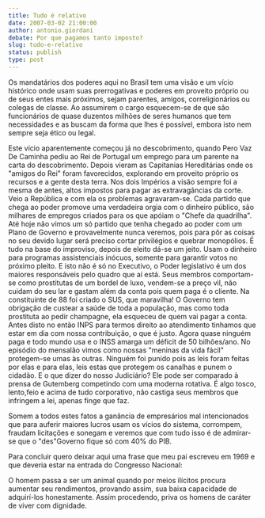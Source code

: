 ```yaml
---
title: Tudo é relativo
date: 2007-03-02 21:00:00
author: antonio.giordani
debate: Por que pagamos tanto imposto?
slug: tudo-e-relativo
status: publish 
type: post
---
```


Os mandatários dos poderes aqui no Brasil tem uma visão e um vício histórico onde usam suas prerrogativas e poderes em proveito próprio ou de seus entes mais próximos, sejam parentes, amigos, correligionários ou colegas de classe. Ao assumirem o cargo esquecem-se de que são funcionários de quase duzentos milhões de seres humanos que tem necessidades e as buscam da forma que lhes é possível, embora isto nem sempre seja ético ou legal.  

 Este vício aparentemente começou já no descobrimento, quando Pero Vaz De Caminha pediu ao Rei de Portugal um emprego para um parente na carta do descobrimento. Depois vieram as Capitanias Hereditárias onde os "amigos do Rei" foram favorecidos, explorando em proveito próprio os recursos e a gente desta terra. Nos dois Impérios a visão sempre foi a mesma de antes, altos impostos para pagar as extravagâncias da corte. Veio a República e com ela os problemas agravaram-se. Cada partido que chega ao poder promove uma verdadeira orgia com o dinheiro público, são milhares de empregos criados para os que apóiam o "Chefe da quadrilha". Até hoje não vimos um só partido que tenha chegado ao poder com um Plano de Governo e provavelmente nunca veremos, pois para pôr as coisas no seu devido lugar será preciso cortar privilégios e quebrar monopólios. É tudo na base do improviso, depois de eleito dá-se um jeito. Usam o dinheiro para programas assistenciais inócuos, somente para garantir votos no próximo pleito. E isto não é só no Executivo, o Poder legislativo é um dos maiores responsáveis pelo quadro que aí está. Seus membros comportam-se como prostitutas de um bordel de luxo, vendem-se a preço vil, não cuidam do seu lar e gastam além da conta pois quem paga é o cliente. Na constituinte de 88 foi criado o SUS, que maravilha! O Governo tem obrigação de custear a saúde de toda a população, mas como toda prostituta ao pedir champagne, ela esqueceu de quem vai pagar a conta. Antes disto no então INPS para termos direito ao atendimento tinhamos que estar em dia com nossa contribuição, o que é justo. Agora quase ninguém paga e todo mundo usa e o INSS amarga um déficit de 50 bilhões/ano. No episódio do mensalão vimos como nossas "meninas da vida fácil" protegem-se umas às outras. Ninguém foi punido pois as leis foram feitas por elas e para elas, leis estas que protegem os canalhas e punem o cidadão. E o que dizer do nosso Judiciário? Ele pode ser comparado à prensa de Gutemberg competindo com uma moderna rotativa. É algo tosco, lento,feio e acima de tudo corporativo, não castiga seus membros que infringem a lei, apenas finge que faz.  

 Somem a todos estes fatos a ganância de empresários mal intencionados que para auferir maiores lucros usam os vícios do sistema, corrompem, fraudam licitações e sonegam e veremos que com tudo isso é de admirar-se que o "des"Governo fique só com 40% do PIB.  

 Para concluir quero deixar aqui uma frase que meu pai escreveu em 1969 e que deveria estar na entrada do Congresso Nacional:  

 O homem passa a ser um animal quando por meios ilícitos procura aumentar seu rendimentos, provando assim, sua baixa capacidade de adquirí-los honestamente. Assim procedendo, priva os homens de caráter de viver com dignidade.
